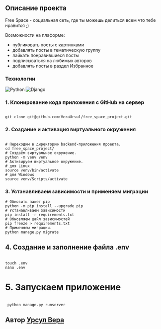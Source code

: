 ## Описание проекта

Free Space - социальная сеть, где ты можешь делиться всем что тебе нравится ;)

Возможности на плаформе:
- публиковать посты с картинками
- добавлять посты в тематическую группу
- лайкать понравившиеся посты
- подписываться на любимых авторов
- добавлять посты в раздел Избранное

### Технологии

![Python](https://img.shields.io/badge/python-3670A0?style=for-the-badge&logo=python&logoColor=ffdd54)
![Django](https://img.shields.io/badge/django-%23092E20.svg?style=for-the-badge&logo=django&logoColor=white)

### 1. Клонирование кода приложения с GitHub на сервер
```

git clone git@github.com:VeraUrsul/free_space_project.git

```
### 2. Создание и активация виртуального окружения
```

# Переходим в директорию backend-приложения проекта.
cd free_space_project/
# Создаём виртуальное окружение.
python -m venv venv
# Активируем виртуальное окружение.
# для Linux
source venv/bin/activate
# для Windows
source venv/Scripts/activate

```

### 3. Устанавливаем зависимости и применяем миграции
```
# Обновить пакет pip
python -m pip install --upgrade pip
# Устанавливаем зависимости
pip install -r requirements.txt
# Обновляем файл зависимостей
pip freeze > requirements.txt
# Применяем миграции.
python manage.py migrate

```

## 4. Создание и заполнение файла .env

```

touch .env
nano .env

```

# 5. Запускаем приложение

```

 python manage.py runserver

 ```

## Автор [Урсул Вера](https://github.com/VeraUrsul)
